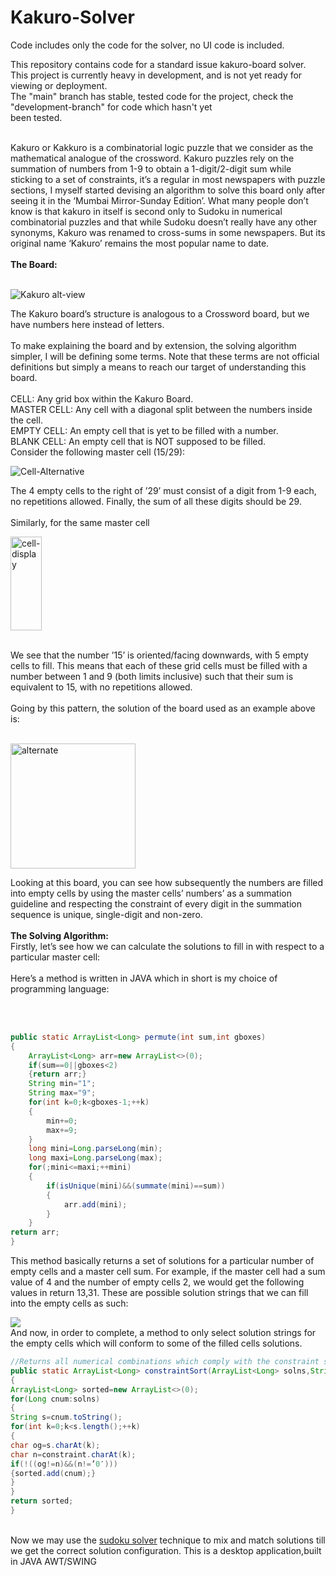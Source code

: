 # Kakuro-Solver
   
Code includes only the code for the solver, no UI code is included.
  
This repository contains code for a standard issue kakuro-board solver.<br>
This project is currently heavy in development, and is not yet ready for viewing or deployment.<br>
The "main" branch has stable, tested code for the project, check the "development-branch" for code which hasn't yet<br>
been tested.<br>
<br>
<p>Kakuro or Kakkuro is a combinatorial logic puzzle that we consider as the mathematical analogue of the crossword. Kakuro puzzles rely on the summation of numbers from 1-9 to obtain a 1-digit/2-digit sum while sticking to a set of constraints, it’s a regular in most newspapers with puzzle sections, I myself started devising an algorithm to solve this board only after seeing it in the ‘Mumbai Mirror-Sunday Edition’. What many people don’t know is that kakuro in itself is second only to Sudoku in numerical combinatorial puzzles and that while Sudoku doesn’t really have any other synonyms, Kakuro was renamed to cross-sums in some newspapers. But its original name ‘Kakuro’ remains the most popular name to date.<br><br><strong>The Board:</strong></p>
<br>
<image src="https://user-images.githubusercontent.com/68727041/170875536-7dda73b2-ec64-473c-88c3-902a38b67123.png" alt="Kakuro alt-view">
<br>
<p>The Kakuro board’s structure is analogous to a Crossword board, but we have numbers here instead of letters.<br><br>To make explaining the board and by extension, the solving algorithm simpler, I will be defining some terms. Note that these terms are not official definitions but simply a means to reach our target of understanding this board.<br><br>CELL: Any grid box within the Kakuro Board.<br>MASTER CELL: Any cell with a diagonal split between the numbers inside the cell.<br>EMPTY CELL: An empty cell that is yet to be filled with a number.<br>BLANK CELL: An empty cell that is NOT supposed to be filled.<br>Consider the following master cell (15/29):</p>
<image src="https://user-images.githubusercontent.com/68727041/170877739-62999f5d-c381-4cd7-b68c-987f416c0248.png" alt="Cell-Alternative">
<br>
<p>The 4 empty cells to the right of ’29’ must consist of a digit from 1-9 each, no repetitions allowed. Finally, the sum of all these digits should be 29.<br><br>Similarly, for the same master cell</p>
<image src="https://user-images.githubusercontent.com/68727041/170877870-d2f75fc8-527f-4f21-bf22-26f6c5dbb995.png" alt="cell-display" width="50" height="150"><br>
 <br>
 <p>We see that the number ’15’ is oriented/facing downwards, with 5 empty cells to fill. This means that each of these grid cells must be filled with a number between 1 and 9 (both limits inclusive) such that their sum is equivalent to 15, with no repetitions allowed.<br><br>Going by this pattern, the solution of the board used as an example above is:</p>
 <br>
 <image src="https://user-images.githubusercontent.com/68727041/170890385-0eb7e3a5-50bc-4016-b7ee-0fcde91cba35.png" alt="alternate" width="200" height="200">
 <br>
 <p>Looking at this board, you can see how subsequently the numbers are filled into empty cells by using the master cells’ numbers’ as a summation guideline and  
respecting the constraint of every digit in the summation sequence is unique, single-digit and non-zero.<br><br><strong>The Solving Algorithm:<br></strong>Firstly, let’s see how we can calculate the solutions to fill in with respect to a particular master cell:<br><br>Here’s a method is written in JAVA which in short is my choice of programming language:

<br><br>

```java
public static ArrayList<Long> permute(int sum,int gboxes)
{
	ArrayList<Long> arr=new ArrayList<>(0);
	if(sum==0||gboxes<2)
	{return arr;}
	String min="1";
	String max="9";
	for(int k=0;k<gboxes-1;++k)
	{
		min+=0;
		max+=9;
	}
	long mini=Long.parseLong(min);
	long maxi=Long.parseLong(max);
	for(;mini<=maxi;++mini)
	{
		if(isUnique(mini)&&(summate(mini)==sum))
		{
			arr.add(mini);
		}
	}
return arr;
}  
```
This method basically returns a set of solutions for a particular number of empty cells and a master cell sum. For example, if the master cell had a sum value of 4 and the number of empty cells 2, we would get the following values in return 13,31. These are possible solution strings that we can fill into the empty cells as such:</p>
 
 <image src="https://user-images.githubusercontent.com/68727041/170891754-7ee94d4b-0816-4f51-bd8f-1a384afa74d1.png">
  <br>
  And now, in order to complete, a method to only select solution strings for the empty cells which will conform to some of the filled cells solutions.<br>
  
  ```java
  //Returns all numerical combinations which comply with the constraint so provided
public static ArrayList<Long> constraintSort(ArrayList<Long> solns,String constraint)
{
ArrayList<Long> sorted=new ArrayList<>(0);
for(Long cnum:solns)
{
String s=cnum.toString();
for(int k=0;k<s.length();++k)
{
char og=s.charAt(k);
char n=constraint.charAt(k);
if(!((og!=n)&&(n!=’0′)))
{sorted.add(cnum);}
}
}
return sorted;
}
```
<br>
Now we may use the <a href="https://github.com/nikhil-RGB/sudoku/blob/main/README.md">sudoku solver</a> technique to mix and match solutions till we get the correct solution configuration.
This is a desktop application,built in JAVA AWT/SWING




